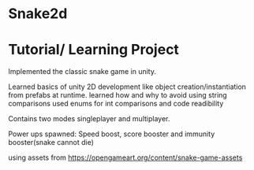 # Snake2d

# Tutorial/ Learning Project
Implemented the classic snake game in unity.

Learned basics of unity 2D development like 
object creation/instantiation from prefabs at runtime.
learned how and why to avoid using string comparisons
used enums for int comparisons and code readibility

Contains two modes singleplayer and multiplayer.

Power ups spawned: Speed boost, score booster and immunity booster(snake cannot die)

using assets from 
https://opengameart.org/content/snake-game-assets

